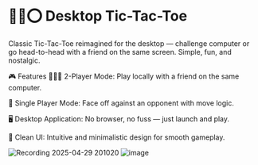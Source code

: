 # 🧠❌⭕ Desktop Tic-Tac-Toe  

Classic Tic-Tac-Toe reimagined for the desktop — challenge computer or go head-to-head with a friend on the same screen. Simple, fun, and nostalgic.

🎮 Features
🧑‍🤝‍🧑 2-Player Mode: Play locally with a friend on the same computer.

🤖 Single Player Mode: Face off against an opponent with move logic.

🖥️ Desktop Application: No browser, no fuss — just launch and play.

🎨 Clean UI: Intuitive and minimalistic design for smooth gameplay.  

![Recording 2025-04-29 201020](https://github.com/user-attachments/assets/1dae7d58-f03b-4c86-a2b8-ffd7832e1870) ![image](https://github.com/user-attachments/assets/1c3a10ce-6a74-4ff7-bbdb-c80930582bd3)
